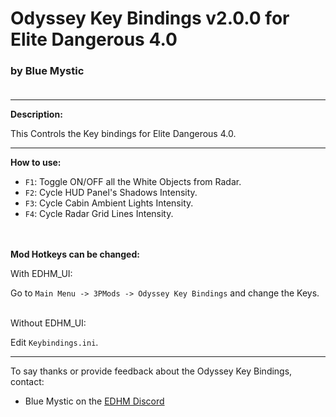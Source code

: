 # Odyssey Key Bindings v2.0.0 for Elite Dangerous 4.0

### by Blue Mystic<br><br>

-------------------------------------------------------------------------

**Description:**

This Controls the Key bindings for Elite Dangerous 4.0.<br>

-------------------------------------------------------------------------

**How to use:**

- `F1`: Toggle ON/OFF all the White Objects from Radar.
- `F2`: Cycle HUD Panel's Shadows Intensity.
- `F3`: Cycle Cabin Ambient Lights Intensity.
- `F4`: Cycle Radar Grid Lines Intensity.
<br><br><br>

**Mod Hotkeys can be changed:**

With EDHM_UI:

Go to `Main Menu -> 3PMods -> Odyssey Key Bindings` and change the Keys.<br><br>

Without EDHM_UI:

Edit `Keybindings.ini`.

-------------------------------------------------------------------------

To say thanks or provide feedback about the Odyssey Key Bindings, contact:
- Blue Mystic on the [EDHM Discord](https://discord.gg/KTYgJegfYw)